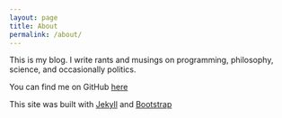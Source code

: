 ```yaml
---
layout: page
title: About
permalink: /about/
---
```


This is my blog. I write rants and musings on programming, philosophy, science, and occasionally politics. 

You can find me on GitHub [here](https://github.com/Deepfreeze32)

This site was built with [Jekyll](https://github.com/jekyll/jekyll) and [Bootstrap](http://getbootstrap.com/)
